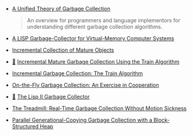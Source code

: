 * [A Unified Theory of Garbage Collection](https://researcher.watson.ibm.com/researcher/files/us-bacon/Bacon04Unified.pdf)
    > An overview for programmers and language implementors for understanding different garbage collection algorithms.
* [A LISP Garbage-Collector for Virtual-Memory Computer Systems](https://www.cs.purdue.edu/homes/hosking/690M/p611-fenichel.pdf)

* [Incremental Collection of Mature Objects](http://pdf.aminer.org/000/465/194/incremental_collection_of_mature_objects.pdf)
* [:scroll:](incremental_mature_garbage_collection_using_the_train_algorithm.pdf) [Incremental Mature Garbage Collection Using the Train Algorithm](https://www.sics.se/~seif/DatalogiII/Book/train.ps)
* [Incremental Garbage Collection: The Train Algorithm](http://www.ssw.uni-linz.ac.at/General/Staff/TW/Wuerthinger05Train.pdf)
* [On-the-Fly Garbage Collection: An Exercise in Cooperation](https://lamport.azurewebsites.net/pubs/garbage.pdf)
* [:scroll:](the_lisp_ii_garbage_collector.pdf) [The Lisp II Garbage Collector](ftp://publications.ai.mit.edu/ai-publications/pdf/AIM-019.pdf)
* [The Treadmill: Real-Time Garbage Collection Without Motion Sickness](http://home.pipeline.com/~hbaker1/NoMotionGC.html)
* [Parallel Generational-Copying Garbage Collection with a Block-Structured
  Heap](http://community.haskell.org/~simonmar/papers/parallel-gc.pdf)
